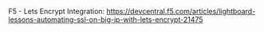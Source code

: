 F5 - Lets Encrypt Integration: https://devcentral.f5.com/articles/lightboard-lessons-automating-ssl-on-big-ip-with-lets-encrypt-21475
